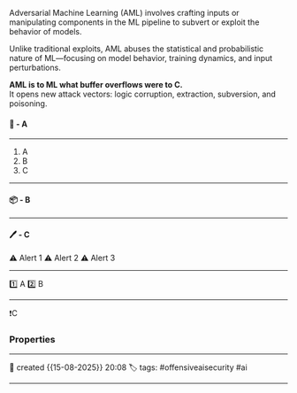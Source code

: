 Adversarial Machine Learning (AML) involves crafting inputs or manipulating components in the ML pipeline to subvert or exploit the behavior of models.

Unlike traditional exploits, AML abuses the statistical and probabilistic nature of ML—focusing on model behavior, training dynamics, and input perturbations.

**AML is to ML what buffer overflows were to C.**  
It opens new attack vectors: logic corruption, extraction, subversion, and poisoning.

#### 🚀 - A
---
1. A
2. B
3. C

---
#### 📦 - B
--- 

#### 🖊️ - C


⚠ Alert 1
⚠ Alert 2
⚠ Alert 3


--- 

 1️⃣ A
 2️⃣ B
 
--- 

❗C


### Properties
---
📆 created   {{15-08-2025}} 20:08
🏷️ tags: #offensiveaisecurity #ai

---
